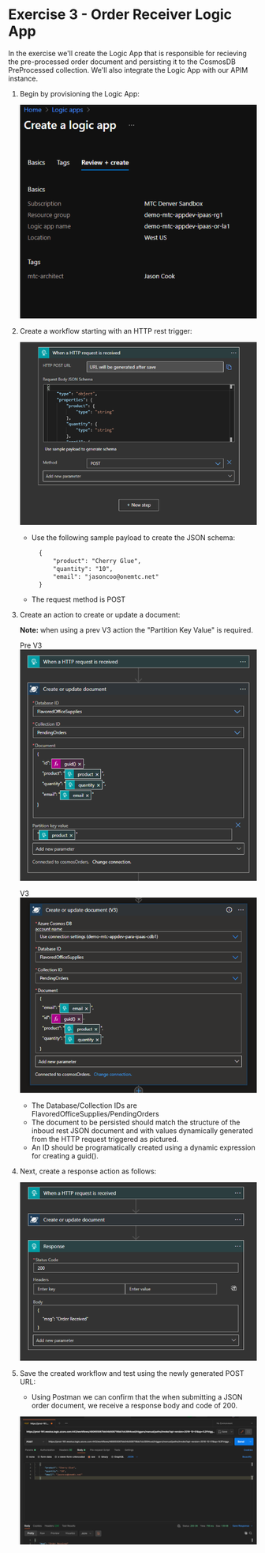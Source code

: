 # Exercise 3 - Order Receiver Logic App

In the exercise we'll create the Logic App that is responsible for recieving the pre-processed order document and persisting it to the CosmosDB PreProcessed collection.  We'll also integrate the Logic App with our APIM instance.


1) Begin by provisioning the Logic App:

    ![Order Processor Logic App](./media/ex3/la1_or.png)

2) Create a workflow starting with an HTTP rest trigger:

    ![HTTP Trigger](./media/ex3/la1_or_httpreq.png)

    - Use the following sample payload to create the JSON schema:

        	{
	            "product": "Cherry Glue",
	            "quantity": "10",
	            "email": "jasoncoo@onemtc.net"
	        }
    
    - The request method is POST

3) Create an action to create or update a document:

    **Note:** when using a prev V3 action the "Partition Key Value" is required.

    Pre V3
    ![Pre V3 Create or Update Action](./media/ex3/la1_or_cd.png)

    V3
    ![V3 Create or Update Action](./media/ex3/la1_or_cdv3.png)

    - The Database/Collection IDs are FlavoredOfficeSupplies/PendingOrders
    - The document to be persisted should match the structure of the inboud rest JSON document and with values dynamically generated from the HTTP request triggered as pictured.
    - An ID should be programatically created using a dynamic expression for creating a guid().

4) Next, create a response action as follows:

    ![Response Action](./media/ex3/la1_or_resp.png)

5) Save the created workflow and test using the newly generated POST URL:

    - Using Postman we can confirm that the when submitting a JSON order document, we receive a response body and code of 200.

    ![Postman Test 1](./media/ex3/la1_or_test1.png)

